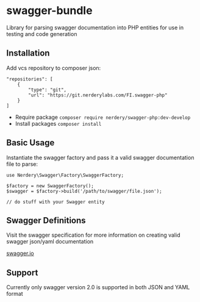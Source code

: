# swagger-bundle
Library for parsing swagger documentation into PHP entities for use in testing and code generation 

## Installation

Add vcs repository to composer json:
    
    "repositories": [
        {
            "type": "git",
            "url": "https://git.nerderylabs.com/FI.swagger-php"
        }
    ]
    
* Require package `composer require nerdery/swagger-php:dev-develop`
* Install packages `composer install`

## Basic Usage

Instantiate the swagger factory and pass it a valid swagger documentation file to parse:

    use Nerdery\Swagger\Factory\SwaggerFactory;
    
    $factory = new SwaggerFactory();
    $swagger = $factory->build('/path/to/swagger/file.json');
    
    // do stuff with your Swagger entity
    
## Swagger Definitions

Visit the swagger specification for more information on creating valid swagger json/yaml documentation

[swagger.io](http://swagger.io/specification)

## Support

Currently only swagger version 2.0 is supported in both JSON and YAML format